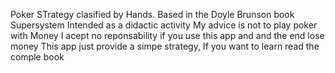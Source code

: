 Poker STrategy clasified by Hands. 
Based in the Doyle Brunson book Supersystem
Intended as a didactic activity
My advice is not to play poker with Money
I acept no reponsability if you use this app and and the end lose money
This app just provide a simpe strategy, If you want to learn read the comple book
